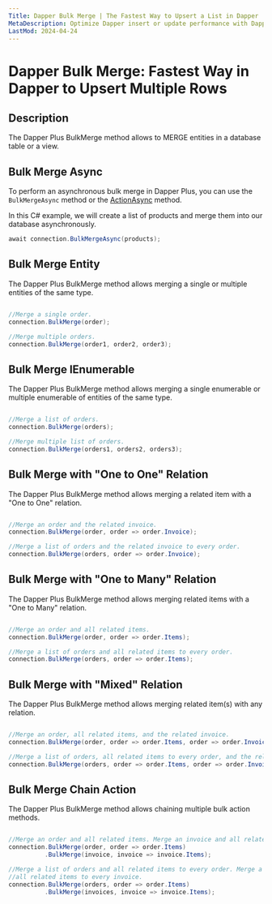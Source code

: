 ```yaml
---
Title: Dapper Bulk Merge | The Fastest Way to Upsert a List in Dapper
MetaDescription: Optimize Dapper insert or update performance with Dapper Plus Bulk Merge Extensions. Easily upsert multiple rows in a database from a list with customizable options. Improve your database operations - try it now.
LastMod: 2024-04-24
---
```


# Dapper Bulk Merge: Fastest Way in Dapper to Upsert Multiple Rows

## Description

The Dapper Plus BulkMerge method allows to MERGE entities in a database table or a view.

## Bulk Merge Async

To perform an asynchronous bulk merge in Dapper Plus, you can use the `BulkMergeAsync` method or the [ActionAsync](/async-action) method.

In this C# example, we will create a list of products and merge them into our database asynchronously.

```csharp
await connection.BulkMergeAsync(products);
```

## Bulk Merge Entity

The Dapper Plus BulkMerge method allows merging a single or multiple entities of the same type.


```csharp

//Merge a single order.
connection.BulkMerge(order);

//Merge multiple orders.
connection.BulkMerge(order1, order2, order3);
```

## Bulk Merge IEnumerable<TEntity>

The Dapper Plus BulkMerge method allows merging a single enumerable or multiple enumerable of entities of the same type.


```csharp

//Merge a list of orders.
connection.BulkMerge(orders);

//Merge multiple list of orders.
connection.BulkMerge(orders1, orders2, orders3);
```

## Bulk Merge with "One to One" Relation

The Dapper Plus BulkMerge method allows merging a related item with a "One to One" relation.


```csharp

//Merge an order and the related invoice.
connection.BulkMerge(order, order => order.Invoice);

//Merge a list of orders and the related invoice to every order.
connection.BulkMerge(orders, order => order.Invoice);
```

## Bulk Merge with "One to Many" Relation

The Dapper Plus BulkMerge method allows merging related items with a "One to Many" relation.


```csharp

//Merge an order and all related items.
connection.BulkMerge(order, order => order.Items);

//Merge a list of orders and all related items to every order.
connection.BulkMerge(orders, order => order.Items);
```

## Bulk Merge with "Mixed" Relation

The Dapper Plus BulkMerge method allows merging related item(s) with any relation.


```csharp

//Merge an order, all related items, and the related invoice.
connection.BulkMerge(order, order => order.Items, order => order.Invoice);

//Merge a list of orders, all related items to every order, and the related invoice to every order.
connection.BulkMerge(orders, order => order.Items, order => order.Invoice);
```

## Bulk Merge Chain Action

The Dapper Plus BulkMerge method allows chaining multiple bulk action methods.


```csharp

//Merge an order and all related items. Merge an invoice and all related invoice items.
connection.BulkMerge(order, order => order.Items)
          .BulkMerge(invoice, invoice => invoice.Items);

//Merge a list of orders and all related items to every order. Merge a list of invoices and 
//all related items to every invoice.
connection.BulkMerge(orders, order => order.Items)
          .BulkMerge(invoices, invoice => invoice.Items);

```

